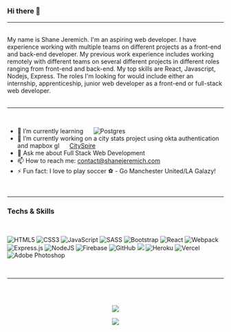 ### Hi there 👋
---

</br>
My name is Shane Jeremich. I'm an aspiring web developer. I have experience working with multiple teams on different projects as a front-end and back-end developer. My previous work experience includes working remotely with different teams on several different projects in different roles ranging from front-end and back-end. My top skills are React, Javascript, Nodejs, Express. The roles I'm looking for would include either an internship, apprenticeship, junior web developer as a front-end or full-stack web developer.</br></br>

---

</br>


- 🌱 I’m currently learning &nbsp;&nbsp;&nbsp;&nbsp; <img alt="Postgres" src ="https://img.shields.io/badge/postgres-%23316192.svg?&style=for-the-badge&logo=postgresql&logoColor=white"/>
- 🔭 I’m currently working on a city stats project using okta authentication and mapbox gl &nbsp;&nbsp;&nbsp;&nbsp; [CitySpire](https://github.com/Lambda-School-Labs/cityspire-d-fe)
- 💬 Ask me about Full Stack Web Development
- 📫 How to reach me: contact@shanejeremich.com
- ⚡ Fun fact: I love to play soccer ⚽ - Go Manchester United/LA Galazy!


</br>

---

### Techs & Skills 
</br>
<p align="center>
  <img alt="HTML5" src="https://img.shields.io/badge/html5%20-%23E34F26.svg?&style=for-the-badge&logo=html5&logoColor=white"/>
  <img alt="HTML5" src="https://img.shields.io/badge/html5%20-%23E34F26.svg?&style=for-the-badge&logo=html5&logoColor=white"/>
  <img alt="CSS3" src="https://img.shields.io/badge/css3%20-%231572B6.svg?&style=for-the-badge&logo=css3&logoColor=white"/>
  <img alt="JavaScript" src="https://img.shields.io/badge/javascript%20-%23323330.svg?&style=for-the-badge&logo=javascript&logoColor=%23F7DF1E"/>
  <img alt="SASS" src="https://img.shields.io/badge/SASS%20-hotpink.svg?&style=for-the-badge&logo=SASS&logoColor=white"/>
  <img alt="Bootstrap" src="https://img.shields.io/badge/bootstrap%20-%23563D7C.svg?&style=for-the-badge&logo=bootstrap&logoColor=white"/>
  <img alt="React" src="https://img.shields.io/badge/react%20-%2320232a.svg?&style=for-the-badge&logo=react&logoColor=%2361DAFB"/>
  <img alt="Webpack" src="https://img.shields.io/badge/webpack%20-%238DD6F9.svg?&style=for-the-badge&logo=webpack&logoColor=black" />
  <img alt="Express.js" src="https://img.shields.io/badge/express.js%20-%23404d59.svg?&style=for-the-badge"/>
  <img alt="NodeJS" src="https://img.shields.io/badge/node.js%20-%2343853D.svg?&style=for-the-badge&logo=node.js&logoColor=white"/>
  <img alt="Firebase" src="https://img.shields.io/badge/firebase%20-%23039BE5.svg?&style=for-the-badge&logo=firebase"/>
  <img alt="GitHub" src="https://img.shields.io/badge/github%20-%23121011.svg?&style=for-the-badge&logo=github&logoColor=white"/>
  <img src="http://img.shields.io/badge/-VS%20Code-007ACC?style=for-the-badge&logo=visual%20studio%20code&logoColor=white">
  <img alt="Heroku" src="https://img.shields.io/badge/heroku%20-%23430098.svg?&style=for-the-badge&logo=heroku&logoColor=white"/>
  <img alt="Vercel" src="https://img.shields.io/badge/vercel%20-%23000000.svg?&style=for-the-badge&logo=vercel&logoColor=white"/>
  <img alt="Adobe Photoshop" src="https://img.shields.io/badge/adobe%20photoshop%20-%2331A8FF.svg?&style=for-the-badge&logo=adobe%20photoshop&logoColor=white"/>
</p></br>

---

</br></br>
<p align="center">
  <img src="https://github-readme-stats.vercel.app/api?username=sjeremich23&show_icons=true&theme=dark" />
</p>
<p align="center">
  <img src="https://github-readme-stats.vercel.app/api/top-langs/?username=sjeremich23&layout=compact&theme=dark" />
</p>

</br></br>
